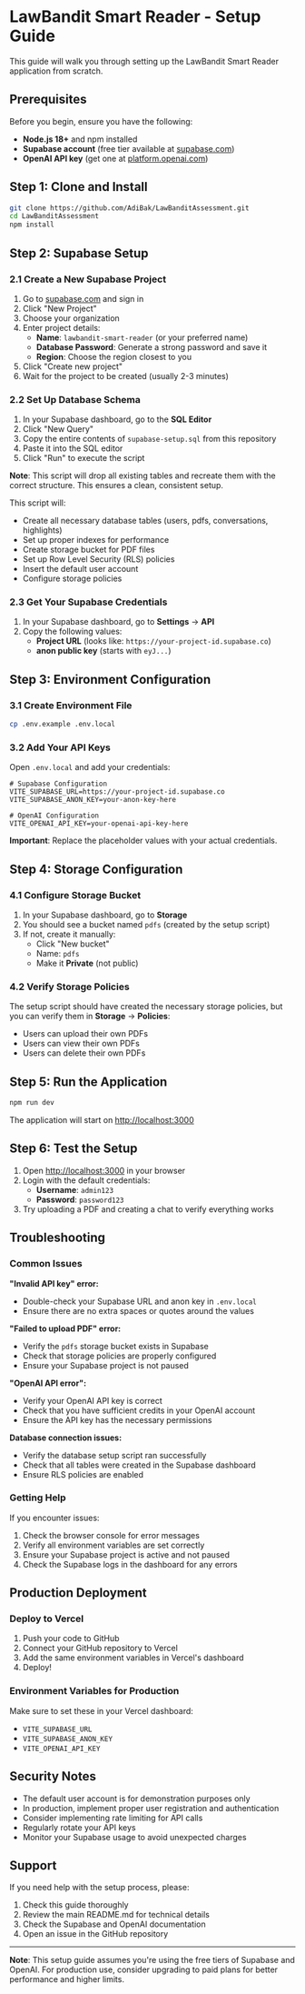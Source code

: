 # LawBandit Smart Reader - Setup Guide

This guide will walk you through setting up the LawBandit Smart Reader application from scratch.

## Prerequisites

Before you begin, ensure you have the following:

- **Node.js 18+** and npm installed
- **Supabase account** (free tier available at [supabase.com](https://supabase.com))
- **OpenAI API key** (get one at [platform.openai.com](https://platform.openai.com))

## Step 1: Clone and Install

```bash
git clone https://github.com/AdiBak/LawBanditAssessment.git
cd LawBanditAssessment
npm install
```

## Step 2: Supabase Setup

### 2.1 Create a New Supabase Project

1. Go to [supabase.com](https://supabase.com) and sign in
2. Click "New Project"
3. Choose your organization
4. Enter project details:
   - **Name**: `lawbandit-smart-reader` (or your preferred name)
   - **Database Password**: Generate a strong password and save it
   - **Region**: Choose the region closest to you
5. Click "Create new project"
6. Wait for the project to be created (usually 2-3 minutes)

### 2.2 Set Up Database Schema

1. In your Supabase dashboard, go to the **SQL Editor**
2. Click "New Query"
3. Copy the entire contents of `supabase-setup.sql` from this repository
4. Paste it into the SQL editor
5. Click "Run" to execute the script

**Note**: This script will drop all existing tables and recreate them with the correct structure. This ensures a clean, consistent setup.

This script will:
- Create all necessary database tables (users, pdfs, conversations, highlights)
- Set up proper indexes for performance
- Create storage bucket for PDF files
- Set up Row Level Security (RLS) policies
- Insert the default user account
- Configure storage policies

### 2.3 Get Your Supabase Credentials

1. In your Supabase dashboard, go to **Settings** → **API**
2. Copy the following values:
   - **Project URL** (looks like: `https://your-project-id.supabase.co`)
   - **anon public key** (starts with `eyJ...`)

## Step 3: Environment Configuration

### 3.1 Create Environment File

```bash
cp .env.example .env.local
```

### 3.2 Add Your API Keys

Open `.env.local` and add your credentials:

```env
# Supabase Configuration
VITE_SUPABASE_URL=https://your-project-id.supabase.co
VITE_SUPABASE_ANON_KEY=your-anon-key-here

# OpenAI Configuration
VITE_OPENAI_API_KEY=your-openai-api-key-here
```

**Important**: Replace the placeholder values with your actual credentials.

## Step 4: Storage Configuration

### 4.1 Configure Storage Bucket

1. In your Supabase dashboard, go to **Storage**
2. You should see a bucket named `pdfs` (created by the setup script)
3. If not, create it manually:
   - Click "New bucket"
   - Name: `pdfs`
   - Make it **Private** (not public)

### 4.2 Verify Storage Policies

The setup script should have created the necessary storage policies, but you can verify them in **Storage** → **Policies**:

- Users can upload their own PDFs
- Users can view their own PDFs  
- Users can delete their own PDFs

## Step 5: Run the Application

```bash
npm run dev
```

The application will start on [http://localhost:3000](http://localhost:3000)

## Step 6: Test the Setup

1. Open [http://localhost:3000](http://localhost:3000) in your browser
2. Login with the default credentials:
   - **Username**: `admin123`
   - **Password**: `password123`
3. Try uploading a PDF and creating a chat to verify everything works

## Troubleshooting

### Common Issues

**"Invalid API key" error:**
- Double-check your Supabase URL and anon key in `.env.local`
- Ensure there are no extra spaces or quotes around the values

**"Failed to upload PDF" error:**
- Verify the `pdfs` storage bucket exists in Supabase
- Check that storage policies are properly configured
- Ensure your Supabase project is not paused

**"OpenAI API error":**
- Verify your OpenAI API key is correct
- Check that you have sufficient credits in your OpenAI account
- Ensure the API key has the necessary permissions

**Database connection issues:**
- Verify the database setup script ran successfully
- Check that all tables were created in the Supabase dashboard
- Ensure RLS policies are enabled

### Getting Help

If you encounter issues:

1. Check the browser console for error messages
2. Verify all environment variables are set correctly
3. Ensure your Supabase project is active and not paused
4. Check the Supabase logs in the dashboard for any errors

## Production Deployment

### Deploy to Vercel

1. Push your code to GitHub
2. Connect your GitHub repository to Vercel
3. Add the same environment variables in Vercel's dashboard
4. Deploy!

### Environment Variables for Production

Make sure to set these in your Vercel dashboard:
- `VITE_SUPABASE_URL`
- `VITE_SUPABASE_ANON_KEY` 
- `VITE_OPENAI_API_KEY`

## Security Notes

- The default user account is for demonstration purposes only
- In production, implement proper user registration and authentication
- Consider implementing rate limiting for API calls
- Regularly rotate your API keys
- Monitor your Supabase usage to avoid unexpected charges

## Support

If you need help with the setup process, please:
1. Check this guide thoroughly
2. Review the main README.md for technical details
3. Check the Supabase and OpenAI documentation
4. Open an issue in the GitHub repository

---

**Note**: This setup guide assumes you're using the free tiers of Supabase and OpenAI. For production use, consider upgrading to paid plans for better performance and higher limits.
